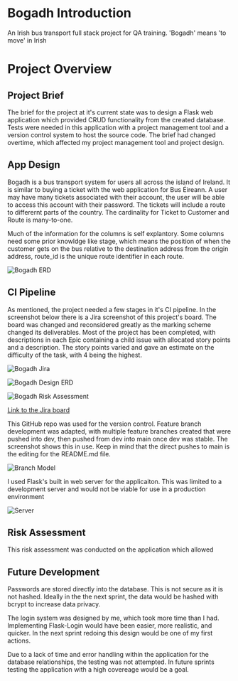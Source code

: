 # Bogadh Introduction
An Irish bus transport full stack project for QA training. 'Bogadh' means 'to move' in Irish

# Project Overview

## Project Brief
The brief for the project at it's current state was to design a Flask web application which provided CRUD functionality from the created database. Tests were needed in this application with a project management tool and a version control system to host the source code. The brief had changed overtime, which affected my project management tool and project design. 

## App Design
Bogadh is a bus transport system for users all across the island of Ireland. It is similar to buying a ticket with the web application for Bus Éireann. A user may have many tickets associated with their account, the user will be able to access this account with their password. The tickets will include a route to differernt parts of the country. The cardinality for Ticket to Customer and Route is many-to-one.

Much of the information for the columns is self explantory. Some columns need some prior knowldge like stage, which means the position of when the customer gets on the bus relative to the destination address from the origin address, route_id is the unique route identifier in each route.

![Bogadh ERD](bogadh_erd_screenshot.png)

## CI Pipeline
As mentioned, the project needed a few stages in it's CI pipeline. In the screenshot below there is a Jira screenshot of this project's board. The board was changed and reconsidered greatly as the marking scheme changed its deliverables. Most of the project has been completed, with descriptions in each Epic containing a child issue with allocated story points and a description. The story points varied and gave an estimate on the difficulty of the task, with 4 being the highest. 

![Bogadh Jira](bogadh_jira_screenshot.png)

![Bogadh Design ERD](design_erd_jira_screenshot.png)

![Bogadh Risk Assessment](risk_assessment_jira_screenshot.png)

[Link to the Jira board](https://adam-downey.atlassian.net/jira/software/projects/BOG/boards/2/roadmap?timeline=WEEKS)

This GitHub repo was used for the version control. Feature branch development was adapted, with multiple feature branches created that were pushed into dev, then pushed from dev into main once dev was stable. The screenshot shows this in use. Keep in mind that the direct pushes to main is the editing for the README.md file.

![Branch Model](branch_feature_evidence.png)

I used Flask's built in web server for the applicaiton. This was limited to a development server and would not be viable for use in a production environment

![Server](local_server.png)

## Risk Assessment
This risk assessment was conducted on the application which allowed 

## Future Development
Passwords are stored directly into the database. This is not secure as it is not hashed. Ideally in the the next sprint, the data would be hashed with bcrypt to increase data privacy.

The login system was designed by me, which took more time than I had. Implementing Flask-Login would have been easier, more realistic, and quicker. In the next sprint redoing this design would be one of my first actions.

Due to a lack of time and error handling within the application for the database relationships, the testing was not attempted. In future sprints testing the application with a high covereage would be a goal. 

